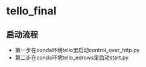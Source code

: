 # tello_final
##  启动流程
* 第一步在conda环境tello里启动control_over_http.py
* 第二步在conda环境tello_edrows里启动start.py
